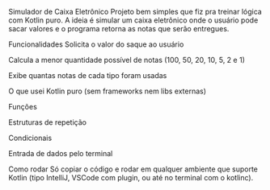 Simulador de Caixa Eletrônico
Projeto bem simples que fiz pra treinar lógica com Kotlin puro.
A ideia é simular um caixa eletrônico onde o usuário pode sacar valores e o programa retorna as notas que serão entregues.

Funcionalidades
Solicita o valor do saque ao usuário

Calcula a menor quantidade possível de notas (100, 50, 20, 10, 5, 2 e 1)

Exibe quantas notas de cada tipo foram usadas

O que usei
Kotlin puro (sem frameworks nem libs externas)

Funções

Estruturas de repetição

Condicionais

Entrada de dados pelo terminal

Como rodar
Só copiar o código e rodar em qualquer ambiente que suporte Kotlin (tipo IntelliJ, VSCode com plugin, ou até no terminal com o kotlinc).

